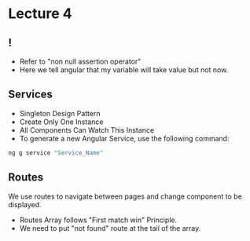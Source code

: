 # Lecture 4

##  !
  - Refer to "non null assertion operator"
  - Here we tell angular that my variable will take value but not now.

##  Services
  - Singleton Design Pattern 
  - Create Only One Instance
  - All Components Can Watch This Instance
  - To generate a new Angular Service, use the following command:  

```bash
ng g service "Service_Name"
```


##  Routes
We use routes to navigate between pages and change component to be displayed.
  - Routes Array follows "First match win" Principle.
  - We need to put "not found" route at the tail of the array. 
